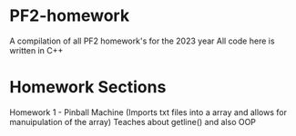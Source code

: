 # PF2-homework
A compilation of all PF2 homework's for the 2023 year
All code here is written in C++
# Homework Sections 
Homework 1 - Pinball Machine (Imports txt files into a array and allows for manuipulation of the array) Teaches about getline() and <fstream> also OOP 
